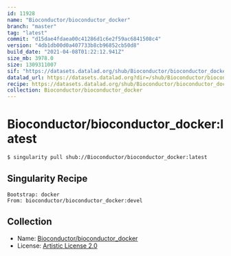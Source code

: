 ```yaml
---
id: 11928
name: "Bioconductor/bioconductor_docker"
branch: "master"
tag: "latest"
commit: "d15dae4fdaea00c41286d1c6e2f59ac6841508c4"
version: "4db1db00d0a407733b8cb96852cb50d8"
build_date: "2021-04-08T01:22:12.941Z"
size_mb: 3978.0
size: 1309311007
sif: "https://datasets.datalad.org/shub/Bioconductor/bioconductor_docker/latest/2021-04-08-d15dae4f-4db1db00/4db1db00d0a407733b8cb96852cb50d8.sif"
datalad_url: https://datasets.datalad.org?dir=/shub/Bioconductor/bioconductor_docker/latest/2021-04-08-d15dae4f-4db1db00/
recipe: https://datasets.datalad.org/shub/Bioconductor/bioconductor_docker/latest/2021-04-08-d15dae4f-4db1db00/Singularity
collection: Bioconductor/bioconductor_docker
---
```


# Bioconductor/bioconductor_docker:latest

```bash
$ singularity pull shub://Bioconductor/bioconductor_docker:latest
```

## Singularity Recipe

```singularity
Bootstrap: docker
From: bioconductor/bioconductor_docker:devel
```

## Collection

 - Name: [Bioconductor/bioconductor_docker](https://github.com/Bioconductor/bioconductor_docker)
 - License: [Artistic License 2.0](https://api.github.com/licenses/artistic-2.0)

